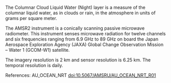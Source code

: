 The Columnar Cloud Liquid Water (Night) layer is a measure of the columnar liquid water, as in clouds or rain, in the atmosphere in units of grams per square meter.

The AMSR2 instrument is a conically scanning passive microwave radiometer. This instrument senses microwave radiation for twelve channels and six frequencies ranging from 6.9 GHz to 89 GHz on board the Japan Aerospace Exploration Agency (JAXA) Global Change Observation Mission – Water 1 (GCOM-W1) satellite.

The imagery resolution is 2 km and sensor resolution is 6.25 km. The temporal resolution is daily.

References: AU_OCEAN_NRT [doi:10.5067/AMSRU/AU_OCEAN_NRT_R01](https://doi.org/10.5067/AMSRU/AU_OCEAN_NRT_R01)